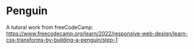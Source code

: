# Penguin
A tutoral work from freeCodeCamp: <a>https://www.freecodecamp.org/learn/2022/responsive-web-design/learn-css-transforms-by-building-a-penguin/step-1</a>
